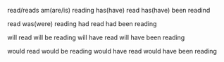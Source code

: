 
read/reads  am(are/is) reading   has(have) read    has(have) been readind

read        was(were) reading    had read          had been reading

will read   will be reading      will have read    will have been reading

would read  would be reading     would have read   would have been reading

